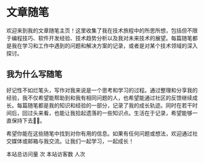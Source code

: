 # 文章随笔

欢迎来到我的文章随笔主页！这里收集了我在技术旅程中的所思所想，包括但不限于编程技巧、软件开发经验、技术趋势分析以及我对未来技术的展望。每篇随笔都是我在学习和工作中遇到的问题和解决方案的记录，或者是对某个技术领域的深入探讨。

## 我为什么写随笔

好记性不如烂笔头，写作对我来说是一个思考和学习的过程。通过整理和分享我的经验，我不仅希望能帮助到和我有相同问题的人，也希望能通过社区的反馈继续成长。每篇随笔都是我的知识和经验的一部分，记录了我的成长轨迹。同时在若干时间后，回过头来看，也能让我拾起遗落的一些知识点。生活在于记录，希望能够一直保持下去💪🏻。

希望你能在这些随笔中找到对你有用的信息。如果有任何问题或想法，欢迎通过社交媒体或邮箱与我交流。让我们一起学习，一起成长！

本站总访问量 <span id="busuanzi_value_site_pv" /> 次
本站访客数 <span id="busuanzi_value_site_uv" /> 人次